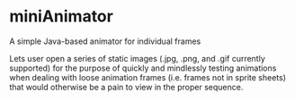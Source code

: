 miniAnimator
============

A simple Java-based animator for individual frames

Lets user open a series of static images (.jpg, .png, and .gif currently supported) for the purpose of quickly and mindlessly testing animations when dealing with loose animation frames (i.e. frames not in sprite sheets) that would otherwise be a pain to view in the proper sequence.
